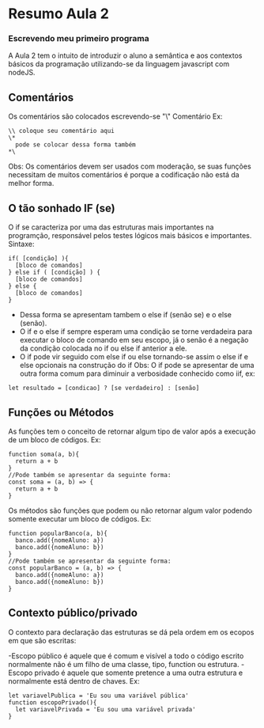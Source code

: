 # Resumo Aula 2
### Escrevendo meu primeiro programa

A Aula 2 tem o intuito de introduzir o aluno a semântica e aos contextos básicos da programação utilizando-se da linguagem javascript com nodeJS.
## Comentários

Os comentários são colocados escrevendo-se "\\\" Comentário 
Ex:
```
\\ coloque seu comentário aqui
\*
  pode se colocar dessa forma também
*\
```
Obs: Os comentários devem ser usados com moderação, se suas funções necessitam de muitos comentários é 
porque a codificação não está da melhor forma.

## O tão sonhado IF (se)

O if se caracteriza por uma das estruturas mais importantes na programção, responsável pelos testes lógicos mais básicos e importantes.
Sintaxe:
```
if( [condição] ){
  [bloco de comandos]
} else if ( [condição] ) {
  [bloco de comandos]
} else {
  [bloco de comandos]
}
```
- Dessa forma se apresentam tambem o else if (senão se) e o else (senão).
- O if e o else if sempre esperam uma condição se torne verdadeira para executar o bloco de comando em seu escopo, já o senão é a negação 
da condição colocada no if ou else if anterior a ele.
- O if pode vir seguido com else if ou else tornando-se assim o else if e else opcionais na construção do if
Obs: O if pode se apresentar de uma outra forma comum para diminuir a verbosidade conhecido como iif, ex:
```
let resultado = [condicao] ? [se verdadeiro] : [senão]
```

## Funções ou Métodos

As funções tem o conceito de retornar algum tipo de valor após a execução de um bloco de códigos. Ex:
```
function soma(a, b){
  return a + b
}
//Pode também se apresentar da seguinte forma:
const soma = (a, b) => {
  return a + b
}
```
Os métodos são funções que podem ou não retornar algum valor podendo somente executar um bloco de códigos. Ex:

```
function popularBanco(a, b){
  banco.add({nomeAluno: a})
  banco.add({nomeAluno: b})
}
//Pode também se apresentar da seguinte forma:
const popularBanco = (a, b) => {
  banco.add({nomeAluno: a})
  banco.add({nomeAluno: b})
}
```

## Contexto público/privado

O contexto para declaração das estruturas se dá pela ordem em os ecopos em que são escritas:

-Escopo público é aquele que é comum e visível a todo o código escrito normalmente não é um filho de uma classe, tipo, function ou estrutura.
-Escopo privado é aquele que somente pretence a uma outra estrutura e normalmente está dentro de chaves.
Ex:
```
let variavelPublica = 'Eu sou uma variável pública'
function escopoPrivado(){
  let variavelPrivada = 'Eu sou uma variável privada'
}
```
